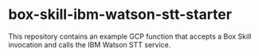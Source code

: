 # box-skill-ibm-watson-stt-starter
This repository contains an example GCP function that accepts a Box Skill invocation and calls the IBM Watson STT service.
